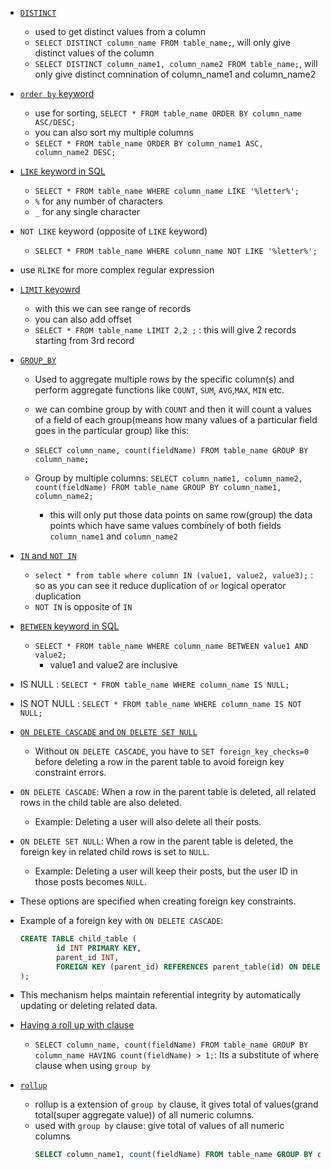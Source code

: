 - [`DISTINCT`](https://youtu.be/Hy3qbMAoEJk?si=5bW4Bbc0Irg6VpeX&t=7757)

  - used to get distinct values from a column
  - `SELECT DISTINCT column_name FROM table_name;`, will only give distinct values of the column
  - `SELECT DISTINCT column_name1, column_name2 FROM table_name;`, will only give distinct comnination of column_name1 and column_name2

- [`order by` keyword](https://youtu.be/Hy3qbMAoEJk?si=C4knkAFqiF27QK8z&t=7917)

  - use for sorting, `SELECT * FROM table_name ORDER BY column_name ASC/DESC;`
  - you can also sort my multiple columns
  - `SELECT * FROM table_name ORDER BY column_name1 ASC, column_name2 DESC;`

- [`LIKE` keyword in SQL](https://youtu.be/Hy3qbMAoEJk?si=9jigmlOnHyuuF0lU&t=8117)

  - `SELECT * FROM table_name WHERE column_name LIKE '%letter%';`
  - `%` for any number of characters
  - `_` for any single character

- `NOT LIKE` keyword (opposite of `LIKE` keyword)

  - `SELECT * FROM table_name WHERE column_name NOT LIKE '%letter%';`

- use `RLIKE` for more complex regular expression

- [`LIMIT` keyowrd](https://youtu.be/Hy3qbMAoEJk?si=o9_ww8VEOLBBCpdF&t=8297)

  - with this we can see range of records
  - you can also add offset
  - `SELECT * FROM table_name LIMIT 2,2 ;` : this will give 2 records starting from 3rd record

- [`GROUP_BY`](https://youtu.be/Hy3qbMAoEJk?si=nIWPtNP4eb2A2Vvs&t=9307)

  - Used to aggregate multiple rows by the specific column(s) and perform aggregate functions like `COUNT`, `SUM`, `AVG`,`MAX`, `MIN` etc.

  - we can combine group by with `COUNT` and then it will count a values of a field of each group(means how many values of a particular field goes in the particular group) like this:
  - `SELECT column_name, count(fieldName) FROM table_name GROUP BY column_name;`
  - Group by multiple columns: `SELECT column_name1, column_name2, count(fieldName) FROM table_name GROUP BY column_name1, column_name2;`
    - this will only put those data points on same row(group) the data points which have same values combinely of both fields `column_name1` and `column_name2`

- [`IN` and `NOT IN`](https://youtu.be/Hy3qbMAoEJk?si=QJPbEsUweqHOBipC&t=14657)

  - `select * from table where column IN (value1, value2, value3);` : so as you can see it reduce duplication of `or` logical operator duplication
  - `NOT IN` is opposite of `IN`

- [`BETWEEN` keyword in SQL](https://youtu.be/Hy3qbMAoEJk?si=7KzgTuJNjY5ymI8I&t=14857)

  - `SELECT * FROM table_name WHERE column_name BETWEEN value1 AND value2;`
    - value1 and value2 are inclusive

- IS NULL : `SELECT * FROM table_name WHERE column_name IS NULL;`
- IS NOT NULL : `SELECT * FROM table_name WHERE column_name IS NOT NULL;`

- [`ON DELETE CASCADE` and `ON DELETE SET NULL`](https://youtu.be/5OdVJbNCSso?si=ICBRadVnBpSJK9SB&t=8817)

   - Without `ON DELETE CASCADE`, you have to `SET foreign_key_checks=0`  
     before deleting a row in the parent table to avoid foreign key constraint errors. 

- `ON DELETE CASCADE`: When a row in the parent table is deleted, all related rows in the child table are also deleted.
    - Example: Deleting a user will also delete all their posts.
- `ON DELETE SET NULL`: When a row in the parent table is deleted, the foreign key in related child rows is set to `NULL`.
    - Example: Deleting a user will keep their posts, but the user ID in those posts becomes `NULL`.
- These options are specified when creating foreign key constraints.
- Example of a foreign key with `ON DELETE CASCADE`:
    ```sql
    CREATE TABLE child_table (
            id INT PRIMARY KEY,
            parent_id INT,
            FOREIGN KEY (parent_id) REFERENCES parent_table(id) ON DELETE CASCADE
    );
    ```
- This mechanism helps maintain referential integrity by automatically updating or deleting related data.

- [Having a roll up with clause](https://youtu.be/Hy3qbMAoEJk?si=D-b8b5xWHWYT-B8K&t=21687)

  - `SELECT column_name, count(fieldName) FROM table_name GROUP BY column_name HAVING count(fieldName) > 1;`: Its a substitute of where clause when using `group by`

- [`rollup`](https://youtu.be/5OdVJbNCSso?si=6yeUG6ueRwHXdaYM&t=8597)
  - rollup is a extension of `group by` clause, it gives total of values(grand total(super aggregate value)) of all numeric columns.
  - used with `group by` clause: give total of values of all numeric columns
    ```sql
    SELECT column_name1, count(fieldName) FROM table_name GROUP BY column_name1 WITH ROLLUP;
      ```

